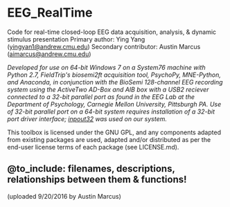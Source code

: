 # EEG_RealTime
Code for real-time closed-loop EEG data acquisition, analysis, &amp; dynamic stimulus presentation
Primary author: Ying Yang (yingyan1@andrew.cmu.edu)
Secondary contributor: Austin Marcus (aimarcus@andrew.cmu.edu)

*Developed for use on 64-bit Windows 7 on a System76 machine with Python 2.7, FieldTrip's biosemi2ft acquisition tool, PsychoPy, MNE-Python, and Anaconda, in conjunction with the BioSemi 128-channel EEG recording system using the ActiveTwo AD-Box and AIB box with a USB2 reciever connected to a 32-bit parallel port as found in the EEG Lab at the Department of Psychology, Carnegie Mellon University, Pittsburgh PA. Use of 32-bit parallel port on a 64-bit system requires installation of a 32-bit port driver interface; [inpout32](http://www.highrez.co.uk/downloads/inpout32/) was used on our system.*

This toolbox is licensed under the GNU GPL, and any components adapted from existing packages are used, adapted and/or distributed as per the end-user license terms of each package (see LICENSE.md).

## @to_include: filenames, descriptions, relationships between them & functions!

(uploaded 9/20/2016 by Austin Marcus)


